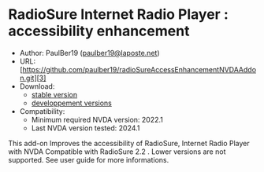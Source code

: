 # RadioSure Internet Radio Player : accessibility enhancement #

* Author: PaulBer19 (paulber19@laposte.net)
* URL: [https://github.com/paulber19/radioSureAccessEnhancementNVDAAddon.git][3]
* Download:
	* [stable version][1]
	* [developpement versions][2]
* Compatibility:
	* Minimum required NVDA version: 2022.1
	* Last NVDA version tested: 2024.1


This add-on Improves the accessibility of RadioSure, Internet Radio Player with NVDA
Compatible with RadioSure 2.2 . Lower versions are not supported.
See user guide for more informations.


[1]: https://github.com/paulber007/AllMyNVDAAddons/raw/master/radioSureAccessEnhancement/radioSureAccessEnhancement-2.8.nvda-addon
[2]: https://github.com/paulber007/AllMyNVDAAddons/tree/master/radioSureAccessEnhancement/dev
[3]:https://github.com/paulber19/radioSureAccessEnhancementNVDAAddon.git
